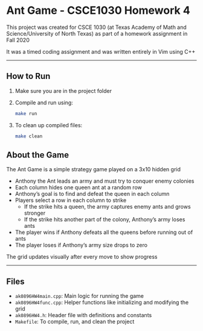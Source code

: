 # Ant Game - CSCE1030 Homework 4

This project was created for CSCE 1030 (at Texas Academy of Math and Science/University of North Texas) as part of a homework assignment in Fall 2020

It was a timed coding assignment and was written entirely in Vim using C++

---

## How to Run

1. Make sure you are in the project folder
2. Compile and run using:

    ```bash
    make run
    ```
3. To clean up compiled files:
    ```bash
    make clean
    ```

## About the Game

The Ant Game is a simple strategy game played on a 3x10 hidden grid
- Anthony the Ant leads an army and must try to conquer enemy colonies
- Each column hides one queen ant at a random row
- Anthony’s goal is to find and defeat the queen in each column
- Players select a row in each column to strike
    - If the strike hits a queen, the army captures enemy ants and grows stronger
    - If the strike hits another part of the colony, Anthony’s army loses ants
- The player wins if Anthony defeats all the queens before running out of ants
- The player loses if Anthony’s army size drops to zero

The grid updates visually after every move to show progress

---

## Files

- `ak0896HW4main.cpp`: Main logic for running the game
- `ak0896HW4func.cpp`: Helper functions like initializing and modifying the grid
- `ak0896HW4.h`: Header file with definitions and constants
- `Makefile`: To compile, run, and clean the project

